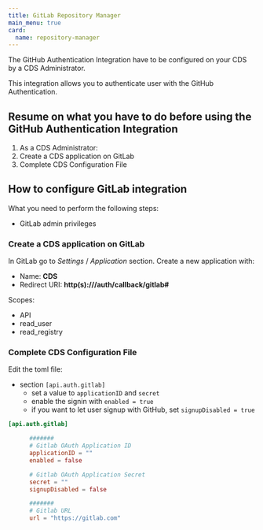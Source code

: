 ```yaml
---
title: GitLab Repository Manager
main_menu: true
card: 
  name: repository-manager
---
```


The GitHub Authentication Integration have to be configured on your CDS by a CDS Administrator.

This integration allows you to authenticate user with the GitHub Authentication.

## Resume on what you have to do before using the GitHub Authentication Integration

1. As a CDS Administrator: 
  1. Create a CDS application on GitLab
  1. Complete CDS Configuration File

## How to configure GitLab integration

What you need to perform the following steps:

 - GitLab admin privileges

### Create a CDS application on GitLab

In GitLab go to *Settings* / *Application* section. Create a new application with:

 - Name: **CDS**
 - Redirect URI: **http(s)://<your-cds-ui>/auth/callback/gitlab#**

Scopes:

 - API
 - read_user
 - read_registry

### Complete CDS Configuration File

Edit the toml file:

- section `[api.auth.gitlab]`
  - set a value to `applicationID` and `secret`
  - enable the signin with `enabled = true`
  - if you want to let user signup with GitHub, set `signupDisabled = true`
  
```toml
[api.auth.gitlab]

      #######
      # Gitlab OAuth Application ID
      applicationID = ""
      enabled = false

      # Gitlab OAuth Application Secret
      secret = ""
      signupDisabled = false

      #######
      # Gitlab URL
      url = "https://gitlab.com"
```
